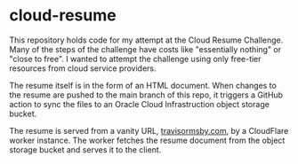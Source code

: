 # cloud-resume

This repository holds code for my attempt at the Cloud Resume Challenge. Many of the steps of the challenge have costs like "essentially nothing" or "close to free". I wanted to attempt the challenge using only free-tier resources from cloud service providers.

The resume itself is in the form of an HTML document. When changes to the resume are pushed to the main branch of this repo, it triggers a GitHub action to sync the files to an Oracle Cloud Infrastruction object storage bucket.

The resume is served from a vanity URL, [travisormsby.com](https://travisormsby.com), by a CloudFlare worker instance. The worker fetches the resume document from the object storage bucket and serves it to the client.
